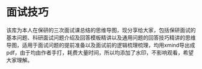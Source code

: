 # 面试技巧
该库为本人在保研的三次面试课总结的思维导图，现分享给大家，包括保研面试的基本问题、科研面试问题介绍及回答模板精讲以及通用问题的回答技巧精讲的思维导图，适用于面试问题的提前准备以及面试前的逻辑梳理梳理，均用xmind导出成pdf，由于均由作者手打，耗费大量时间，所以均添加了水印，不影响观看，希望大家理解。
